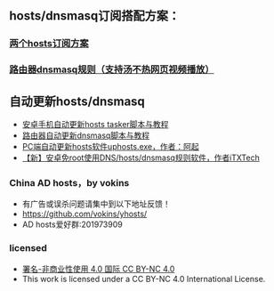 ## hosts/dnsmasq订阅搭配方案：

### [两个hosts订阅方案](https://github.com/sy618/hosts/blob/master/md/hosts%E8%AE%A2%E9%98%85%E6%96%B9%E6%A1%88.md)

### [路由器dnsmasq规则（支持汤不热网页视频播放）](https://github.com/sy618/hosts/tree/master/dnsmasq)


## 自动更新hosts/dnsmasq
* [安卓手机自动更新hosts tasker脚本与教程](https://github.com/sy618/hosts/tree/master/%E5%AE%89%E5%8D%93%E8%87%AA%E5%8A%A8%E6%9B%B4%E6%96%B0hosts)
* [路由器自动更新dnsmasq脚本与教程](https://github.com/sy618/hosts/blob/master/dnsmasq/dnsmasq%E8%AF%B4%E6%98%8E.md)
* [PC端自动更新hosts软件uphosts.exe，作者：阿起](https://raw.githubusercontent.com/vokins/yhosts/master/sxq/uphosts.exe)
* [【新】安卓免root使用DNS/hosts/dnsmasq规则软件，作者iTXTech](https://github.com/iTXTech/Daedalus/releases)

### China AD hosts，by vokins
* 有广告或误杀问题请集中到以下地址反馈！
* https://github.com/vokins/yhosts/
* AD hosts爱好群:201973909


### licensed
* [署名-非商业性使用 4.0 国际 CC BY-NC 4.0](https://creativecommons.org/licenses/by-nc/4.0/deed.zh)
* This work is licensed under a CC BY-NC 4.0 International License.